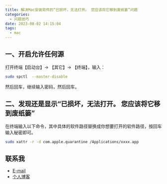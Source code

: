 ```yaml
---
title: 解决Mac安装软件的“已损坏，无法打开。 您应该将它移到废纸篓”问题
categories:
  - 问题技巧
date: 2023-08-02 14:15:04
tags:
  - mac
---
```


## 一、开启允许任何源

打开终端【启动台】-> 【其它】-> 【终端】，输入：

``` bash
sudo spctl  --master-disable
```

然后回车，继续输入密码，然后回车。

## 二、发现还是显示“已损坏，无法打开。 您应该将它移到废纸篓”

在终端输入以下命令，其中具体的软件路径替换成你想要打开的软件路径，按回车输入秘密即可。

``` bash
sudo xattr -r -d com.apple.quarantine /Applications/xxxx.app
```


## 联系我

- [E-mail](mailto:chenqy9@foxmail.com)
- [个人博客](https://chenqy9.github.io)
